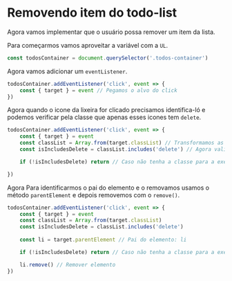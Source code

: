 # Removendo item do todo-list

Agora vamos implementar que o usuário possa remover um item da lista.

Para começarmos vamos aproveitar a variável com a `UL`.

```js
const todosContainer = document.querySelector('.todos-container')
```
Agora vamos adicionar um `eventListener`.

```js
todosContainer.addEventListener('click', event => {
    const { target } = event // Pegamos o alvo do click
})
```

Agora quando o icone da lixeira for clicado precisamos identifica-ló e podemos verificar pela classe que apenas esses icones tem `delete`.
```js
todosContainer.addEventListener('click', event => {
    const { target } = event
    const classList = Array.from(target.classList) // Transformamos as classes do elemento em array
    const isIncludesDelete = classList.includes('delete') // Agora validamos se o alvo tem a classe "delete".

    if (!isIncludesDelete) return // Caso não tenha a classe para a execução

})
```

Agora Para identificarmos o pai do elemento e o removamos usamos o método `parentElement` e depois removemos com o `remove()`.
```js
todosContainer.addEventListener('click', event => {
    const { target } = event
    const classList = Array.from(target.classList)
    const isIncludesDelete = classList.includes('delete') 
    
    const li = target.parentElement // Pai do elemento: li

    if (!isIncludesDelete) return // Caso não tenha a classe para a execução

    li.remove() // Remover elemento
})
```